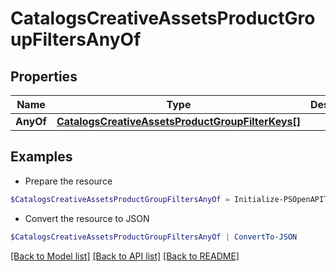 # CatalogsCreativeAssetsProductGroupFiltersAnyOf
## Properties

Name | Type | Description | Notes
------------ | ------------- | ------------- | -------------
**AnyOf** | [**CatalogsCreativeAssetsProductGroupFilterKeys[]**](CatalogsCreativeAssetsProductGroupFilterKeys.md) |  | 

## Examples

- Prepare the resource
```powershell
$CatalogsCreativeAssetsProductGroupFiltersAnyOf = Initialize-PSOpenAPIToolsCatalogsCreativeAssetsProductGroupFiltersAnyOf  -AnyOf null
```

- Convert the resource to JSON
```powershell
$CatalogsCreativeAssetsProductGroupFiltersAnyOf | ConvertTo-JSON
```

[[Back to Model list]](../README.md#documentation-for-models) [[Back to API list]](../README.md#documentation-for-api-endpoints) [[Back to README]](../README.md)

